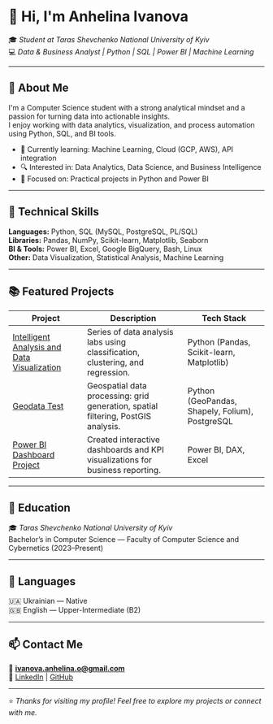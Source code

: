 # 👋 Hi, I'm Anhelina Ivanova  

🎓 *Student at Taras Shevchenko National University of Kyiv*  
💻 *Data & Business Analyst | Python | SQL | Power BI | Machine Learning*  

---

## 🚀 About Me
I'm a Computer Science student with a strong analytical mindset and a passion for turning data into actionable insights.  
I enjoy working with data analytics, visualization, and process automation using Python, SQL, and BI tools.

- 🌱 Currently learning: Machine Learning, Cloud (GCP, AWS), API integration  
- 🔍 Interested in: Data Analytics, Data Science, and Business Intelligence  
- 🧠 Focused on: Practical projects in Python and Power BI  

---

## 🧩 Technical Skills
**Languages:** Python, SQL (MySQL, PostgreSQL, PL/SQL)  
**Libraries:** Pandas, NumPy, Scikit-learn, Matplotlib, Seaborn  
**BI & Tools:** Power BI, Excel, Google BigQuery, Bash, Linux  
**Other:** Data Visualization, Statistical Analysis, Machine Learning  

---

## 📚 Featured Projects
| Project | Description | Tech Stack |
|----------|--------------|-------------|
| [Intelligent Analysis and Data Visualization](https://github.com/Abiliger/Intelligent-analysis-and-data-visualization) | Series of data analysis labs using classification, clustering, and regression. | Python (Pandas, Scikit-learn, Matplotlib) |
| [Geodata Test](https://github.com/Abiliger/vodafone-geodata-test) | Geospatial data processing: grid generation, spatial filtering, PostGIS analysis. | Python (GeoPandas, Shapely, Folium), PostgreSQL |
| [Power BI Dashboard Project](https://github.com/Abiliger/powerbi-dashboard) | Created interactive dashboards and KPI visualizations for business reporting. | Power BI, DAX, Excel |

---

## 🧮 Education
🎓 *Taras Shevchenko National University of Kyiv*  
Bachelor’s in Computer Science — Faculty of Computer Science and Cybernetics (2023–Present)  

---

## 💬 Languages
🇺🇦 Ukrainian — Native  
🇬🇧 English — Upper-Intermediate (B2)

---

## 📫 Contact Me
📧 **[ivanova.anhelina.o@gmail.com](mailto:ivanova.anhelina.o@gmail.com)**  
🔗 [LinkedIn](www.linkedin.com/in/anhelina-ivanova-3a9a35342) | [GitHub](https://github.com/Abiliger)

---

⭐ *Thanks for visiting my profile! Feel free to explore my projects or connect with me.*
